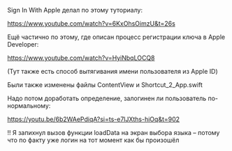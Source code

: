 Sign In With Apple делал по этому туториалу:

https://www.youtube.com/watch?v=6KxOhsOimzU&t=26s

Ещё частично по этому, где описан процесс регистрации ключа в Apple Developer:

https://www.youtube.com/watch?v=HyiNbqLOCQ8

(Тут также есть способ вытягивания имени пользователя из Apple ID)

Были также изменены файлы ContentView и Shortcut_2_App.swift

Надо потом доработать определение, залогинен ли пользователь по-нормальному:

https://youtu.be/6b2WAePdiqA?si=ts-e7lJXths-hiOq&t=902

!! Я запихнул вызов функции loadData на экран выбора языка – потому что по факту уже логин на тот момент как бы произошёл
